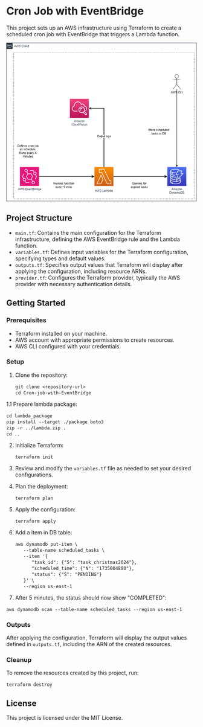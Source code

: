 # Cron Job with EventBridge

This project sets up an AWS infrastructure using Terraform to create a scheduled cron job with EventBridge that triggers a Lambda function.

![Architecture](CronJobWithEventBridge.png)


## Project Structure

- `main.tf`: Contains the main configuration for the Terraform infrastructure, defining the AWS EventBridge rule and the Lambda function.
- `variables.tf`: Defines input variables for the Terraform configuration, specifying types and default values.
- `outputs.tf`: Specifies output values that Terraform will display after applying the configuration, including resource ARNs.
- `provider.tf`: Configures the Terraform provider, typically the AWS provider with necessary authentication details.

## Getting Started

### Prerequisites

- Terraform installed on your machine.
- AWS account with appropriate permissions to create resources.
- AWS CLI configured with your credentials.


### Setup

1. Clone the repository:
   ```
   git clone <repository-url>
   cd Cron-job-with-EventBridge
   ```

1.1 Prepare lambda package:
   ```
   cd lambda_package
   pip install --target ./package boto3
   zip -r ../lambda.zip .
   cd ..
   ```

2. Initialize Terraform:
   ```
   terraform init
   ```

3. Review and modify the `variables.tf` file as needed to set your desired configurations.

4. Plan the deployment:
   ```
   terraform plan
   ```

5. Apply the configuration:
   ```
   terraform apply
   ```
6. Add a item in DB table:
   ```
   aws dynamodb put-item \
      --table-name scheduled_tasks \
      --item '{
         "task_id": {"S": "task_christmas2024"},
         "scheduled_time": {"N": "1735084800"},
         "status": {"S": "PENDING"}
      }' \
      --region us-east-1
   ```
7.  After 5 minutes, the status should now show "COMPLETED":
   ```
   aws dynamodb scan --table-name scheduled_tasks --region us-east-1
   ```

### Outputs

After applying the configuration, Terraform will display the output values defined in `outputs.tf`, including the ARN of the created resources.

### Cleanup

To remove the resources created by this project, run:
```
terraform destroy
``` 

## License

This project is licensed under the MIT License.